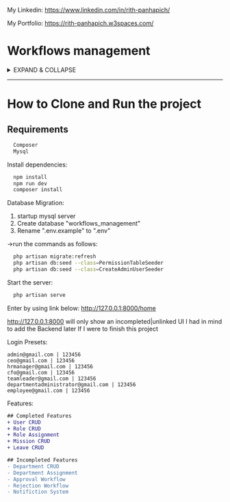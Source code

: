 My Linkedin: https://www.linkedin.com/in/rith-panhapich/

My Portfolio: https://rith-panhapich.w3spaces.com/

# Workflows management
<details>
<summary>  EXPAND & COLLAPSE  </summary>

Web Developer with Laravel\
Assignment\
A workflow is a series of interconnected activities that are executed in a specific order to achieve a desired result. Activities are individual tasks or pieces of logic that are executed as part of a workflow.
As a Laravel developer candidate, you must create a demo that shows how to manage workflows for the following tasks:
1. As a user, she can submit leave or mission requests.
2. As a user, she can check on the status of her leave or mission requests.
3. As a leave or mission approver, she has the authority to approve or reject the request.
4. As a department administrator, she can develop workflows and apply for leave or mission for her department.
5. As a system administrator, she can create users with specified roles.
6. As a system administrator, she can allocate users to many departments.
Please be aware that every department has its own workflows, such as:\
⚫ IT Department:\
  -Leave needs to be approved by Team Leader 2. HR Manager o Mission needs to be approved by 1. Team Leader 2. CEO\
⚫ Sales Department:\
  -Leave needs to be approved by 1. Team Leader 2. CFO 2. HR Manager\
  -Mission needs to be approved by 1. Team Leader, 2. CFO, 3. HR Manager, 4. CEO
   
### Duration:
7 Days
### Languages:
Laravel, MySQL, HTML, JavaScript, CSS\
### Repository:
Demo source code need to be put in Git repository
</details>

_________________________________________________________________________________________________________
# How to Clone and Run the project
## Requirements
```bash
  Composer
  Mysql
```
Install dependencies:

```bash
  npm install
  npm run dev
  composer install
```
Database Migration:

1. startup mysql server
2. Create database "workflows_management"
3. Rename ".env.example" to ".env"

->run the commands as follows:
  ```bash
    php artisan migrate:refresh
    php artisan db:seed --class=PermissionTableSeeder
    php artisan db:seed --class=CreateAdminUserSeeder
  ```
Start the server:

```bash
  php artisan serve
```
Enter by using link below:
http://127.0.0.1:8000/home

http://127.0.0.1:8000 will only show an incompleted|unlinked UI I had in mind to add the Backend later If I were to finish this project

Login Presets:
```text
admin@gmail.com | 123456
ceo@gmail.com | 123456
hrmanager@gmail.com | 123456
cfo@gmail.com | 123456
teamleader@gmail.com | 123456
departmentadministrator@gmail.com | 123456
employee@gmail.com | 123456
```
Features:
```diff
## Completed Features
+ User CRUD
+ Role CRUD
+ Role Assignment
+ Mission CRUD
+ Leave CRUD

## Incompleted Features
- Department CRUD
- Department Assignment
- Approval Workflow
- Rejection Workflow
- Notifiction System
```
